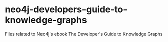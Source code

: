 # neo4j-developers-guide-to-knowledge-graphs
Files related to Neo4j's ebook The Developer's Guide to Knowledge Graphs

